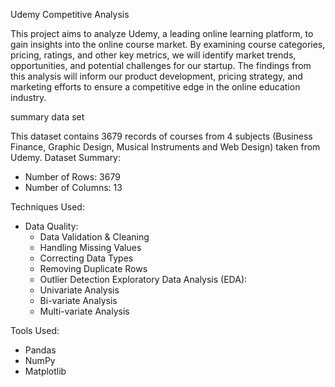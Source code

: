 Udemy Competitive Analysis

This project aims to analyze Udemy, a leading online learning platform, to gain insights into the online course market. By examining course categories, pricing, ratings, and other key metrics, we will identify market trends, opportunities, and potential challenges for our startup. The findings from this analysis will inform our product development, pricing strategy, and marketing efforts to ensure a competitive edge in the online education industry.

summary data set

This dataset contains 3679 records of courses from 4 subjects (Business Finance, Graphic Design, Musical Instruments and Web Design) taken from Udemy.
Dataset Summary:
- Number of Rows: 3679
- Number of Columns: 13

Techniques Used:
- Data Quality: 
  - Data Validation & Cleaning
  - Handling Missing Values
  - Correcting Data Types
  - Removing Duplicate Rows
  - Outlier Detection
  Exploratory Data Analysis (EDA):
  - Univariate Analysis
  - Bi-variate Analysis
  - Multi-variate Analysis

Tools Used:
- Pandas
- NumPy
- Matplotlib
  
